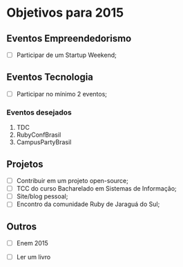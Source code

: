 # Objetivos para 2015

## Eventos Empreendedorismo

- [ ] Participar de um Startup Weekend;

## Eventos Tecnologia

- [ ] Participar no mínimo 2 eventos;

### Eventos desejados

1. TDC
2. RubyConfBrasil
3. CampusPartyBrasil

## Projetos

- [ ] Contribuir em um projeto open-source;
- [ ] TCC do curso Bacharelado em Sistemas de Informação;
- [ ] Site/blog pessoal;
- [ ] Encontro da comunidade Ruby de Jaraguá do Sul;

## Outros

- [ ] Enem 2015
- [ ] Ler um livro
 
